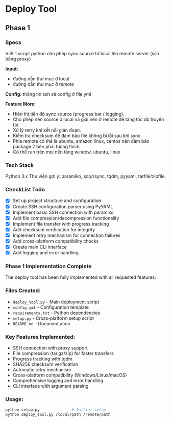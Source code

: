 # Deploy Tool

## Phase 1

### Specs

Viết 1 script python cho phép sync source từ local lên remote server (ssh bằng proxy)

**Input:**

- đường dẫn thư mục ở local
- đường dẫn thư mục ở remote

**Config:**
thông tin ssh sẽ config ở file yml

**Feature More:**

- Hiển thị tiến độ sync source (progress bar / logging).
- Cho phép nén source ở local và giải nén ở remote để tăng tốc độ truyền tải.
- Xử lý retry khi kết nối gián đoạn.
- Kiểm tra checksum để đảm bảo file không bị lỗi sau khi sync.
- Phía remote có thể là ubuntu, amazon linux, centos nên đảm bảo package 2 bên phải tương thích
- Có thể run trên mọi nền tảng window, ubuntu, linux

### Tech Stack

Python 3.x
Thư viện gợi ý: paramiko, scp/rsync, tqdm, pyyaml, tarfile/zipfile.

### CheckList Todo

- [x] Set up project structure and configuration
- [x] Create SSH configuration parser using PyYAML
- [x] Implement basic SSH connection with paramiko
- [x] Add file compression/decompression functionality
- [x] Implement file transfer with progress tracking
- [x] Add checksum verification for integrity
- [x] Implement retry mechanism for connection failures
- [x] Add cross-platform compatibility checks
- [x] Create main CLI interface
- [x] Add logging and error handling

### Phase 1 Implementation Complete

The deploy tool has been fully implemented with all requested features:

### Files Created:
- `deploy_tool.py` - Main deployment script
- `config.yml` - Configuration template
- `requirements.txt` - Python dependencies
- `setup.py` - Cross-platform setup script
- `README.md` - Documentation

### Key Features Implemented:
- SSH connection with proxy support
- File compression (tar.gz/zip) for faster transfers
- Progress tracking with tqdm
- SHA256 checksum verification
- Automatic retry mechanism
- Cross-platform compatibility (Windows/Linux/macOS)
- Comprehensive logging and error handling
- CLI interface with argument parsing

### Usage:
```bash
python setup.py              # Initial setup
python deploy_tool.py /local/path /remote/path
```

